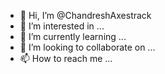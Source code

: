 - 👋 Hi, I’m @ChandreshAxestrack
- 👀 I’m interested in ...
- 🌱 I’m currently learning ...
- 💞️ I’m looking to collaborate on ...
- 📫 How to reach me ...

<!---
ChandreshAxestrack/ChandreshAxestrack is a ✨ special ✨ repository because its `README.md` (this file) appears on your GitHub profile.
You can click the Preview link to take a look at your changes.
--->

